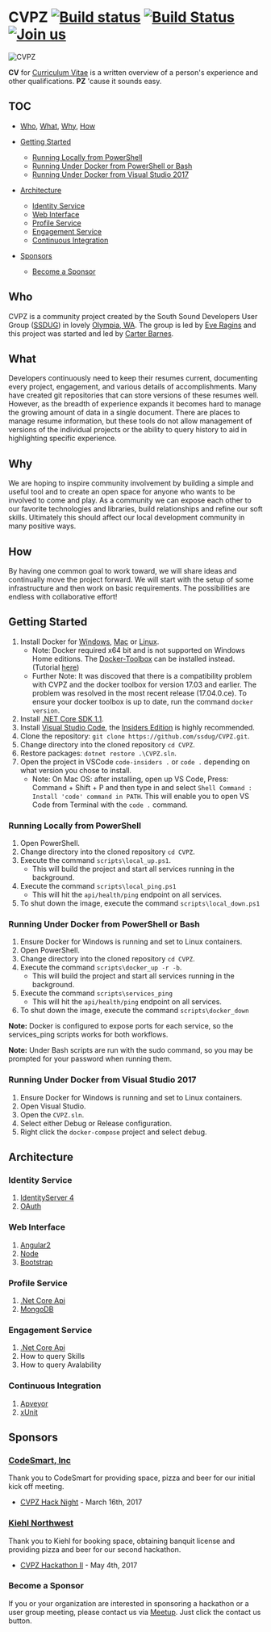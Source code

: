 # CVPZ [![Build status](https://ci.appveyor.com/api/projects/status/rwvr7jl20nw00eiu/branch/master?svg=true)](https://ci.appveyor.com/project/ssdugadmin21923/cvpz/branch/master) [![Build Status](https://travis-ci.org/ssdug/CVPZ.svg?branch=master)](https://travis-ci.org/ssdug/CVPZ) [![Join us](https://webtasks.iamnotmyself.com/notmyself/ssdug-slackin/badge.svg)](https://webtasks.iamnotmyself.com/notmyself/ssdug-slackin/)

![CVPZ](docs/images/buisness_cat.jpg?raw=true "CVPZ")

**CV** for [Curriculum Vitae](https://en.wikipedia.org/wiki/Curriculum_vitae) is a written overview of a person's experience and other qualifications. **PZ** 'cause it sounds easy.

## TOC

- [Who](#who), [What](#what), [Why](#why), [How](#how)
- [Getting Started](#getting-started)

  - [Running Locally from PowerShell](#running-locally-from-powershell)
  - [Running Under Docker from PowerShell or Bash](#running-under-docker-from-powershell-or-bash)
  - [Running Under Docker from Visual Studio 2017](#running-under-docker-from-visual-studio-2017)

- [Architecture](#architecture)

  - [Identity Service](#identity-service)
  - [Web Interface](#web-interface)
  - [Profile Service](#profile-service)
  - [Engagement Service](#engagement-service)
  - [Continuous Integration](#continuous-integration)

- [Sponsors](#sponsors)

  - [Become a Sponsor](#become-a-sponsor)

## Who

CVPZ is a community project created by the South Sound Developers User Group ([SSDUG](http://ssdug.org)) in lovely [Olympia, WA](http://olympiawa.gov/). The group is led by [Eve Ragins](https://github.com/emragins) and this project was started and led by [Carter Barnes](https://github.com/CarBar).

## What

Developers continuously need to keep their resumes current, documenting every project, engagement, and various details of accomplishments.  Many have created git repositories that can store versions of these resumes well. However, as the breadth of experience expands it becomes hard to manage the growing amount of data in a single document. There are places to manage resume information, but these tools do not allow management of versions of the individual projects or the ability to query history to aid in highlighting specific experience.

## Why

We are hoping to inspire community involvement by building a simple and useful tool and to create an open space for anyone who wants to be involved to come and play. As a community we can expose each other to our favorite technologies and libraries, build relationships and refine our soft skills. Ultimately this should affect our local development community in many positive ways.

## How

By having one common goal to work toward, we will share ideas and continually move the project forward.  We will start with the setup of some infrastructure and then work on basic requirements.  The possibilities are endless with collaborative effort!

## Getting Started

1. Install Docker for [Windows](https://download.docker.com/win/beta/InstallDocker.msi), [Mac](https://download.docker.com/mac/beta/Docker.dmg) or [Linux](https://docs.docker.com/engine/installation/linux/).
    - Note: Docker required x64 bit and is not supported on Windows Home editions. The [Docker-Toolbox](https://www.docker.com/products/docker-toolbox) can be installed instead. (Tutorial [here](https://docs.docker.com/toolbox/toolbox_install_windows))
    - Further Note: It was discoved that there is a compatibility problem with CVPZ and the docker toolbox for version 17.03 and earlier.  The problem was resolved in the most recent release (17.04.0.ce).  To ensure your docker toolbox is up to date, run the command `docker version`.
1. Install [.NET Core SDK 1.1](https://www.microsoft.com/net/download/core).  
1. Install [Visual Studio Code](https://code.visualstudio.com/), the [Insiders Edition](https://code.visualstudio.com/insiders) is highly recommended.
1. Clone the repository: `git clone https://github.com/ssdug/CVPZ.git`.
1. Change directory into the cloned repository `cd CVPZ`.
1. Restore packages: `dotnet restore .\CVPZ.sln`.
1. Open the project in VSCode `code-insiders .` or `code .` depending on what version you chose to install.
    - Note: On Mac OS: after installing, open up VS Code, Press: Command + Shift + P and then type in and select `Shell Command : Install 'code' command in PATH`.  This will enable you to open VS Code from Terminal with the `code .` command.


### Running Locally from PowerShell

1. Open PowerShell.
1. Change directory into the cloned repository `cd CVPZ`.
1. Execute the command `scripts\local_up.ps1`.
    - This will build the project and start all services running in the background.
1. Execute the command `scripts\local_ping.ps1`
    - This will hit the `api/health/ping` endpoint on all services.
1. To shut down the image, execute the command `scripts\local_down.ps1`

### Running Under Docker from PowerShell or Bash

1. Ensure Docker for Windows is running and set to Linux containers.
1. Open PowerShell.
1. Change directory into the cloned repository `cd CVPZ`.
1. Execute the command `scripts\docker_up -r -b`.
	- This will build the project and start all services running in the background.
1. Execute the command `scripts\services_ping`
	- This will hit the `api/health/ping` endpoint on all services.
1. To shut down the image, execute the command `scripts\docker_down`

**Note:** Docker is configured to expose ports for each service, so the services_ping scripts works for both workflows.

**Note:** Under Bash scripts are run with the sudo command, so you may be prompted for your password when running them.

### Running Under Docker from Visual Studio 2017

1. Ensure Docker for Windows is running and set to Linux containers.
1. Open Visual Studio.
1. Open the `CVPZ.sln`.
1. Select either Debug or Release configuration.
1. Right click the `docker-compose` project and select debug.


## Architecture

### Identity Service

1. [IdentityServer 4](https://github.com/IdentityServer/IdentityServer4)
1. [OAuth](https://oauth.net/2/)

### Web Interface

1. [Angular2](http://learnangular2.com/)
1. [Node](https://nodejs.org/en/)
1. [Bootstrap](http://getbootstrap.com/2.3.2/)

### Profile Service

1. [.Net Core Api](https://docs.microsoft.com/en-us/dotnet/core/api/)
1. [MongoDB](https://www.mongodb.com/)

### Engagement Service

1. [.Net Core Api](https://docs.microsoft.com/en-us/dotnet/core/api/)
1. How to query Skills
1. How to query Avalability

### Continuous Integration

1. [Apveyor](https://www.appveyor.com/)
1. [xUnit](https://xunit.github.io/)

## Sponsors

### [CodeSmart, Inc](http://codesmartinc.com/)

Thank you to CodeSmart for providing space, pizza and beer for our initial kick off meeting.

- [CVPZ Hack Night](https://www.meetup.com/ssdevelopers/events/238255202/) - March 16th, 2017

### [Kiehl Northwest](http://kiehlnorthwest.com/)

Thank you to Kiehl for booking space, obtaining banquit license and providing pizza and beer for our second hackathon.

- [CVPZ Hackathon II](https://www.meetup.com/ssdevelopers/events/239305202/) - May 4th, 2017

### Become a Sponsor

If you or your organization are interested in sponsoring a hackathon or a user group meeting, please contact us via [Meetup](https://www.meetup.com/ssdevelopers/). Just click the contact us button.
